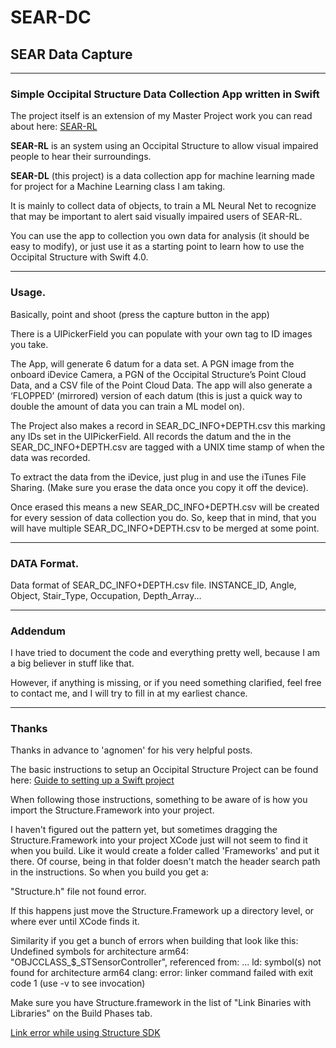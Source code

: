 # SEAR-DC
## SEAR Data Capture

---

### Simple Occipital Structure Data Collection App written in Swift

The project itself is an extension of my Master Project work you can read about here: [SEAR-RL](http://constructive-noise.info/?cat=28)

**SEAR-RL** is an system using an Occipital Structure to allow visual impaired people to hear their surroundings.

**SEAR-DL** (this project) is a data collection app for machine learning made for project for a Machine Learning class I am taking.

It is mainly to collect data of objects, to train a ML Neural Net to recognize that may be important to alert said visually impaired users of SEAR-RL.

You can use the app to collection you own data for analysis (it should be easy to modify), or just use it as a starting point to learn how to use the Occipital Structure with Swift 4.0.

---
### Usage.

Basically, point and shoot (press the capture button in the app)

There is a UIPickerField you can populate with your own tag to ID images you take.

The App, will generate 6 datum for a data set.  A PGN image from the onboard iDevice Camera, a PGN of the Occipital Structure’s Point Cloud Data, and a CSV file of the Point Cloud Data.  The app will also generate a ‘FLOPPED’ (mirrored) version of each datum (this is just a quick way to double the amount of data you can train a ML model on).

The Project also makes a record in SEAR_DC_INFO+DEPTH.csv this marking any IDs set in the UIPickerField.   All records the datum and the in the SEAR_DC_INFO+DEPTH.csv are tagged with a UNIX time stamp of when the data was recorded.

To extract the data from the iDevice, just plug in and use the iTunes File Sharing. (Make sure you erase the data once you copy it off the device).

Once erased this means a new SEAR_DC_INFO+DEPTH.csv will be created for every session of data collection you do. So, keep that in mind, that you will have multiple SEAR_DC_INFO+DEPTH.csv to be merged at some point. 

---
### DATA Format.

Data format of SEAR_DC_INFO+DEPTH.csv file.
INSTANCE_ID, Angle, Object, Stair_Type, Occupation, Depth_Array...

---
### Addendum

I have tried to document the code and everything pretty well, because I am a big believer in stuff like that. 

However, if anything is missing, or if you need something clarified, feel free to contact me, and I will try to fill in at my earliest chance.

---
### Thanks

Thanks in advance to 'agnomen' for his very helpful posts.

The basic instructions to setup an Occipital Structure Project can be found here: [Guide to setting up a Swift project](https://forums.structure.io/t/guide-to-setting-up-a-swift-project/4020)

When following those instructions, something to be aware of is how you import the Structure.Framework into your project.

I haven't figured out the pattern yet, but sometimes dragging the Structure.Framework into your project XCode just will not seem to find it when you build.  Like it would create a folder called 'Frameworks' and put it there.   Of course, being in that folder doesn't match the header search path in the instructions.  So when you build you get a:

"Structure.h" file not found error.

If this happens just move the Structure.Framework up a directory level, or where ever until XCode finds it.

Similarity if you get a bunch of errors when building that look like this:
    Undefined symbols for architecture arm64:
    "OBJCCLASS_$_STSensorController", referenced from:
    ...
    ld: symbol(s) not found for architecture arm64
    clang: error: linker command failed with exit code 1 (use -v to see invocation)

Make sure you have Structure.framework in the list of "Link Binaries with Libraries" on the Build Phases tab.

[Link error while using Structure SDK](https://forums.structure.io/t/link-error-while-using-structure-sdk/6779)







